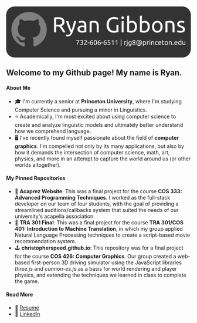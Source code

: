 <p align="center">
<img src="profile-rg.png" title="Profile Banner" align="center">
</p>

## Welcome to my Github page! My name is Ryan.
#### About Me
- 🎓 I'm currently a senior at **Princeton University**, where I'm studying Computer Science and pursuing a minor in Linguistics.
- ⭐️ Academically, I'm most excited about using computer science to create and analyze linguistic models and ultimately better understand how we comprehend language. 
- 🖥 I've recently found myself passionate about the field of **computer graphics**. I'm compelled not only by its many applications, but also by how it demands the intersection of computer science, math, art, physics, and more in an attempt to capture the world around us (or other worlds altogether).
#### My Pinned Repositories
- 🎵 **Acaprez Website**: This was a final project for the course **COS 333: Advanced Programming Techniques**. I worked as the full-stack developer on our team of four students, with the goal of providing a streamlined auditions/callbacks system that suited the needs of our university's acapella association.
- 🧠 **TRA 301 Final**: This was a final project for the course **TRA 301/COS 401: Introduction to Machine Translation**, in which my group applied Natural Language Processing techniques to create a script-based movie recommendation system.
- 🕹️ **christopherspeed.github.io**: This repository was for a final project for the course **COS 426: Computer Graphics**. Our group created a web-based first-person 3D driving simulator using the JavaScript libraries *three.js* and *cannon-es.js* as a basis for world rendering and player physics, and extending the techniques we learned in class to complete the game.
#### Read More
- 💬 <a href="RYAN_GIBBONS_RESUME.pdf" download>Resume</a>
- 🤝 <a href="https://www.linkedin.com/in/ryanjamesgibbons/"> LinkedIn </a>


<!--
**Ryan-Gibbons/Ryan-Gibbons** is a ✨ _special_ ✨ repository because its `README.md` (this file) appears on your GitHub profile.

Here are some ideas to get you started:

- 🔭 I’m currently working on ...
- 🌱 I’m currently learning ...
- 👯 I’m looking to collaborate on ...
- 🤔 I’m looking for help with ...
- 💬 Ask me about ...
- 📫 How to reach me: ...
- 😄 Pronouns: ...
- ⚡ Fun fact: ...
-->
